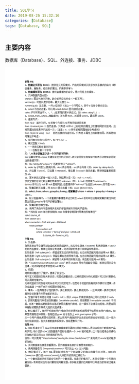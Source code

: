 ```yaml
---
title: SQL学习
date: 2019-08-26 15:32:16
categories: [Database]
tags: [Database, SQL]
---
```


## 主要内容
数据库（Database）、SQL、外连接、事务、JDBC
<!-- more -->
![SQL学习.png](2019-08-26-SQL学习/SQL学习.png)
